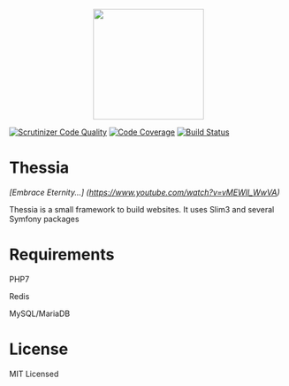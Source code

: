 <p align="center"><img src="http://i.imgur.com/EespvaE.png" data-canonical-src="http://i.imgur.com/EespvaE.png" width="200"/></p>

[![Scrutinizer Code Quality](https://scrutinizer-ci.com/g/karbowiak/Thessia/badges/quality-score.png?b=master)](https://scrutinizer-ci.com/g/karbowiak/Thessia/?branch=master)
[![Code Coverage](https://scrutinizer-ci.com/g/karbowiak/Thessia/badges/coverage.png?b=master)](https://scrutinizer-ci.com/g/karbowiak/Thessia/?branch=master)
[![Build Status](https://scrutinizer-ci.com/g/karbowiak/Thessia/badges/build.png?b=master)](https://scrutinizer-ci.com/g/karbowiak/Thessia/build-status/master)

# Thessia

_[Embrace Eternity...] (https://www.youtube.com/watch?v=vMEWIl_WwVA)_

Thessia is a small framework to build websites.
It uses Slim3 and several Symfony packages

# Requirements
PHP7

Redis

MySQL/MariaDB

# License

MIT Licensed
